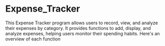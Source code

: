 # Expense_Tracker
This Expense Tracker program allows users to record, view, and analyze their expenses by category. It provides functions to add, display, and analyze expenses, helping users monitor their spending habits. Here's an overview of each function
